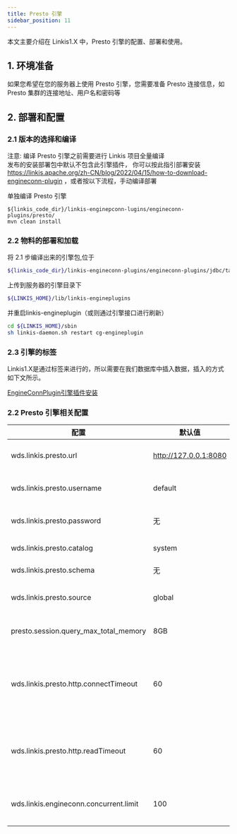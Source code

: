 ```yaml
---
title: Presto 引擎
sidebar_position: 11
---
```


本文主要介绍在 Linkis1.X 中，Presto 引擎的配置、部署和使用。

## 1. 环境准备

如果您希望在您的服务器上使用 Presto 引擎，您需要准备 Presto 连接信息，如 Presto 集群的连接地址、用户名和密码等

## 2. 部署和配置

### 2.1 版本的选择和编译
注意: 编译 Presto 引擎之前需要进行 Linkis 项目全量编译  
发布的安装部署包中默认不包含此引擎插件，
你可以按此指引部署安装 https://linkis.apache.org/zh-CN/blog/2022/04/15/how-to-download-engineconn-plugin
，或者按以下流程，手动编译部署


单独编译 Presto 引擎 

```
${linkis_code_dir}/linkis-enginepconn-lugins/engineconn-plugins/presto/
mvn clean install
```

### 2.2 物料的部署和加载

将 2.1 步编译出来的引擎包,位于
```bash
${linkis_code_dir}/linkis-engineconn-plugins/engineconn-plugins/jdbc/target/out/presto
```
上传到服务器的引擎目录下
```bash 
${LINKIS_HOME}/lib/linkis-engineplugins
```
并重启linkis-engineplugin（或则通过引擎接口进行刷新）
```bash
cd ${LINKIS_HOME}/sbin
sh linkis-daemon.sh restart cg-engineplugin
```
### 2.3 引擎的标签

Linkis1.X是通过标签来进行的，所以需要在我们数据库中插入数据，插入的方式如下文所示。

[EngineConnPlugin引擎插件安装](../deployment/engine-conn-plugin-installation) 

### 2.2 Presto 引擎相关配置

| 配置                                   | 默认值                | 说明                                        |
| -------------------------------------- | --------------------- | ------------------------------------------- |
| wds.linkis.presto.url                  | http://127.0.0.1:8080 | Presto 集群连接                             |
| wds.linkis.presto.username             | default               | Presto 集群用户名                           |
| wds.linkis.presto.password             | 无                    | Presto 集群密码                             |
| wds.linkis.presto.catalog              | system                | 查询的 Catalog                              |
| wds.linkis.presto.schema               | 无                    | 查询的 Schema                               |
| wds.linkis.presto.source               | global                | 查询使用的 source                           |
| presto.session.query_max_total_memory  | 8GB                   | 查询使用最大的内存                          |
| wds.linkis.presto.http.connectTimeout  | 60                    | Presto 客户端的 connect timeout（单位：秒） |
| wds.linkis.presto.http.readTimeout     | 60                    | Presto 客户端的 read timeout（单位：秒）    |
| wds.linkis.engineconn.concurrent.limit | 100                   | Presto 引擎最大并发数                       |

